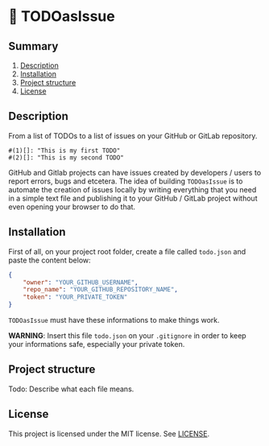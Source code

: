 # :pencil: TODOasIssue

## Summary

1. [Description](#description)
2. [Installation](#installation)
3. [Project structure](#project-structure)
4. [License](#license)

## Description

From a list of TODOs to a list of issues on your GitHub or GitLab repository.

```
#(1)[]: "This is my first TODO"
#(2)[]: "This is my second TODO"
```

GitHub and Gitlab projects can have issues created by developers / users to report errors, bugs and etcetera. The idea of building `TODOasIssue` is to automate the creation of issues locally by writing everything that you need in a simple text file and publishing it to your GitHub / GitLab project without even opening your browser to do that.

## Installation
First of all, on your project root folder, create a file called `todo.json` and paste the content below:

```json
{
    "owner": "YOUR_GITHUB_USERNAME",
    "repo_name": "YOUR_GITHUB_REPOSITORY_NAME",
    "token": "YOUR_PRIVATE_TOKEN"
}
```

`TODOasIssue` must have these informations to make things work.

**WARNING**: Insert this file `todo.json` on your `.gitignore` in order to keep your informations safe, especially your private token.

## Project structure
Todo: Describe what each file means.

## License
This project is licensed under the MIT license. See [LICENSE](LICENSE).
